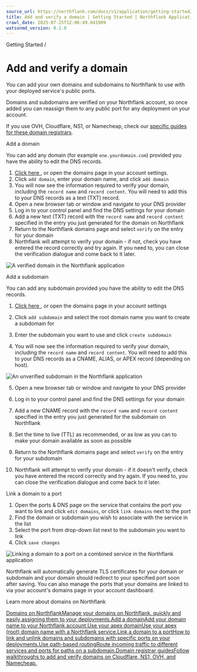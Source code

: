 ```yaml
---
source_url: https://northflank.com/docs/v1/application/getting-started/add-a-and-verify-domain
title: Add and verify a domain | Getting Started | Northflank Application docs
crawl_date: 2025-07-25T12:06:49.041909
watsonmd_version: 0.1.0
---
```


Getting Started / 

# Add and verify a domain

You can add your own domains and subdomains to Northflank to use with your deployed service's public ports.

Domains and subdomains are verified on your Northflank account, so once added you can reassign them to any public port for any deployment on your account.

If you use OVH, Cloudflare, NS1, or Namecheap, check our [specific guides for these domain registrars](../domains/domains-on-northflank#dns-providers).

Add a domain

You can add any domain (for example `one.yourdomain.com`) provided you have the ability to edit the DNS records.

  1. [Click here ](https://app.northflank.com/s/account/domains/new), or open the domains page in your account settings.
  2. Click `add domain`, enter your domain name, and click `add domain`
  3. You will now see the information required to verify your domain, including the `record name` and `record content`. You will need to add this to your DNS records as a text (TXT) record.
  4. Open a new browser tab or window and navigate to your DNS provider
  5. Log in to your control panel and find the DNS settings for your domain
  6. Add a new text (TXT) record with the `record name` and `record content` specified in the entry you just generated for the domain on Northflank
  7. Return to the Northflank domains page and select `verify` on the entry for your domain
  8. Northflank will attempt to verify your domain - if not, check you have entered the record correctly and try again. If you need to, you can close the verification dialogue and come back to it later.



![A verified domain in the Northflank application](https://assets.northflank.com/documentation/v1/application/domains/add-a-domain-to-your-account/domain-verified.png)

Add a subdomain

You can add any subdomain provided you have the ability to edit the DNS records.

  1. [Click here ](https://app.northflank.com/s/account/domains/subdomains/new), or open the domains page in your account settings
  2. Click `add subdomain` and select the root domain name you want to create a subdomain for

  3. Enter the subdomain you want to use and click `create subdomain`

  4. You will now see the information required to verify your domain, including the `record name` and `record content`. You will need to add this to your DNS records as a CNAME, ALIAS, or APEX record (depending on host).

![An unverified subdomain in the Northflank application](https://assets.northflank.com/documentation/v1/application/domains/add-a-domain-to-your-account/subdomain-unverified.png)

  5. Open a new browser tab or window and navigate to your DNS provider

  6. Log in to your control panel and find the DNS settings for your domain

  7. Add a new CNAME record with the `record name` and `record content` specified in the entry you just generated for the subdomain on Northflank

  8. Set the time to live (TTL) as recommended, or as low as you can to make your domain available as soon as possible

  9. Return to the Northflank domains page and select `verify` on the entry for your subdomain

  10. Northflank will attempt to verify your domain - if it doesn't verify, check you have entered the record correctly and try again. If you need to, you can close the verification dialogue and come back to it later.




Link a domain to a port

  1. Open the ports & DNS page on the service that contains the port you want to link and click `edit domains`, or click `link domains` next to the port
  2. Find the domain or subdomain you wish to associate with the service in the list
  3. Select the port from drop-down list next to the subdomain you want to link
  4. Click `save changes`



![Linking a domain to a port on a combined service in the Northflank application](https://assets.northflank.com/documentation/v1/application/domains/link-a-domain-to-a-port/custom-domain.png)

Northflank will automatically generate TLS certificates for your domain or subdomain and your domain should redirect to your specified port soon after saving. You can also manage the ports that your domains are linked to via your account's domains page in your account dashboard.

Learn more about domains on Northflank

[Domains on NorthflankManage your domains on Northflank, quickly and easily assigning them to your deployments.](/docs/v1/application/domains/domains-on-northflank)[Add a domainAdd your domain name to your Northflank account.](/docs/v1/application/domains/add-a-domain-to-your-account)[Use your apex domainUse your apex (root) domain name with a Northflank service.](/docs/v1/application/domains/add-a-domain-to-your-account#add-a-domain)[Link a domain to a portHow to link and unlink domains and subdomains with specific ports on your deployments.](/docs/v1/application/domains/link-a-domain-to-a-port)[Use path-based routingRoute incoming traffic to different services and ports for paths on a subdomain.](/docs/v1/application/domains/use-path-based-routing)[Domain registrar guidesFollow walkthroughs to add and verify domains on Cloudflare, NS1, OVH, and Namecheap.](/docs/v1/application/domains/domains-on-northflank#custom-domains-and-subdomains)